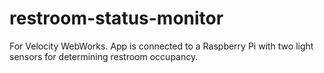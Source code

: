 restroom-status-monitor
=======================

For Velocity WebWorks. App is connected to a Raspberry Pi with two light sensors for determining restroom occupancy.
